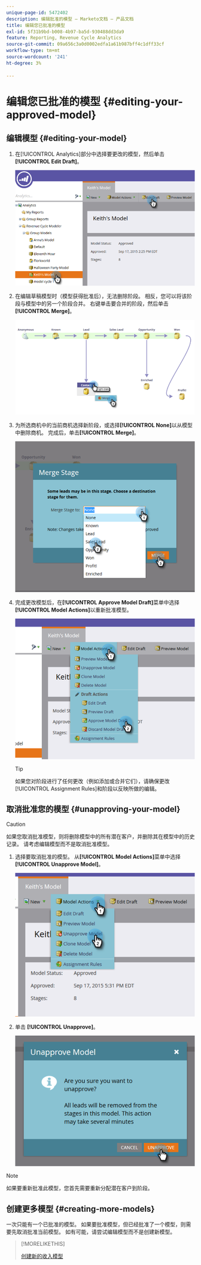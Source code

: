 ```yaml
---
unique-page-id: 5472402
description: 编辑批准的模型 — Marketo文档 — 产品文档
title: 编辑您已批准的模型
exl-id: 5f31b9bd-b008-4b97-ba5d-930488dd3da9
feature: Reporting, Revenue Cycle Analytics
source-git-commit: 09a656c3a0d0002edfa1a61b987bff4c1dff33cf
workflow-type: tm+mt
source-wordcount: '241'
ht-degree: 3%

---
```


# 编辑您已批准的模型 {#editing-your-approved-model}

## 编辑模型 {#editing-your-model}

1. 在[!UICONTROL Analytics]部分中选择要更改的模型，然后单击&#x200B;**[!UICONTROL Edit Draft]**。

   ![](assets/one.png)

1. 在编辑草稿模型时（模型获得批准后），无法删除阶段。 相反，您可以将该阶段与模型中的另一个阶段合并。 右键单击要合并的阶段，然后单击&#x200B;**[!UICONTROL Merge]**。

   ![](assets/two.png)

1. 为所选商机中的当前商机选择新阶段，或选择&#x200B;**[!UICONTROL None]**&#x200B;以从模型中删除商机。 完成后，单击&#x200B;**[!UICONTROL Merge]**。

   ![](assets/three.png)

1. 完成更改模型后，在&#x200B;**[!UICONTROL Approve Model Draft]**&#x200B;菜单中选择&#x200B;**[!UICONTROL Model Actions]**&#x200B;以重新批准模型。

   ![](assets/four.png)

   >[!TIP]
   >
   >如果您对阶段进行了任何更改（例如添加或合并它们），请确保更改[!UICONTROL Assignment Rules]和阶段以反映所做的编辑。

## 取消批准您的模型 {#unapproving-your-model}

>[!CAUTION]
>
>如果您取消批准模型，则将删除模型中的所有潜在客户，并删除其在模型中的历史记录。 请考虑编辑模型而不是取消批准模型。

1. 选择要取消批准的模型。 从&#x200B;**[!UICONTROL Model Actions]**&#x200B;菜单中选择&#x200B;**[!UICONTROL Unapprove Model]**。

   ![](assets/five.png)

1. 单击 **[!UICONTROL Unapprove]**。

   ![](assets/six.png)

>[!NOTE]
>
>如果要重新批准此模型，您首先需要重新分配潜在客户到阶段。

## 创建更多模型 {#creating-more-models}

一次只能有一个已批准的模型。 如果要批准模型，但已经批准了一个模型，则需要先取消批准当前模型。 如有可能，请尝试编辑模型而不是创建新模型。

>[!MORELIKETHIS]
>
>[创建新的收入模型](/help/marketo/product-docs/reporting/revenue-cycle-analytics/revenue-cycle-models/create-a-new-revenue-model.md)
